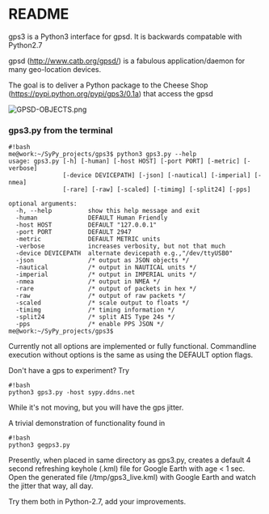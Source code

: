 # README #

gps3 is a Python3 interface for gpsd.  It is backwards compatable with Python2.7

gpsd (http://www.catb.org/gpsd/) is a fabulous application/daemon for many geo-location devices.

The goal is to deliver a Python package to the Cheese Shop (https://pypi.python.org/pypi/gps3/0.1a) that access the gpsd

![GPSD-OBJECTS.png](https://bitbucket.org/repo/nGqxd8/images/3787208142-GPSD-OBJECTS.png)

### gps3.py from the terminal ###
```
#!bash
me@work:~/SyPy_projects/gps3$ python3 gps3.py --help
usage: gps3.py [-h] [-human] [-host HOST] [-port PORT] [-metric] [-verbose]
               [-device DEVICEPATH] [-json] [-nautical] [-imperial] [-nmea]
               [-rare] [-raw] [-scaled] [-timimg] [-split24] [-pps]

optional arguments:
  -h, --help          show this help message and exit
  -human              DEFAULT Human Friendly
  -host HOST          DEFAULT "127.0.0.1"
  -port PORT          DEFAULT 2947
  -metric             DEFAULT METRIC units
  -verbose            increases verbosity, but not that much
  -device DEVICEPATH  alternate devicepath e.g.,"/dev/ttyUSB0"
  -json               /* output as JSON objects */
  -nautical           /* output in NAUTICAL units */
  -imperial           /* output in IMPERIAL units */
  -nmea               /* output in NMEA */
  -rare               /* output of packets in hex */
  -raw                /* output of raw packets */
  -scaled             /* scale output to floats */
  -timimg             /* timing information */
  -split24            /* split AIS Type 24s */
  -pps                /* enable PPS JSON */
me@work:~/SyPy_projects/gps3$
```
Currently not all options are implemented or fully  functional.
Commandline execution without options is the same as using the DEFAULT option flags.

Don't have a gps to experiment?  Try
```
#!bash
python3 gps3.py -host sypy.ddns.net
```
While it's not moving, but you will have the gps jitter.

A trivial demonstration of functionality found in
```
#!bash
python3 gegps3.py
```
Presently, when placed in same directory as gps3.py, creates a default 4 second refreshing keyhole (.kml) file for Google Earth with age < 1 sec.
Open the generated file (/tmp/gps3_live.kml) with Google Earth and watch the jitter that way, all day.

Try them both in Python-2.7, add your improvements.